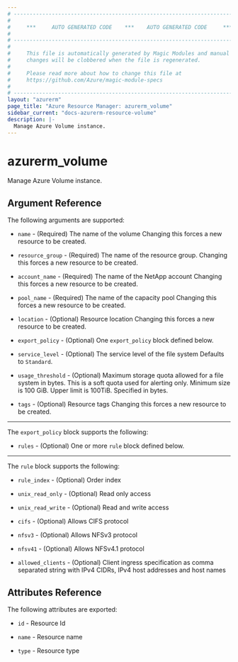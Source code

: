 ```yaml
---
# ----------------------------------------------------------------------------
#
#     ***     AUTO GENERATED CODE    ***    AUTO GENERATED CODE     ***
#
# ----------------------------------------------------------------------------
#
#     This file is automatically generated by Magic Modules and manual
#     changes will be clobbered when the file is regenerated.
#
#     Please read more about how to change this file at
#     https://github.com/Azure/magic-module-specs
#
# ----------------------------------------------------------------------------
layout: "azurerm"
page_title: "Azure Resource Manager: azurerm_volume"
sidebar_current: "docs-azurerm-resource-volume"
description: |-
  Manage Azure Volume instance.
---
```


# azurerm_volume

Manage Azure Volume instance.


## Argument Reference

The following arguments are supported:

* `name` - (Required) The name of the volume Changing this forces a new resource to be created.

* `resource_group` - (Required) The name of the resource group. Changing this forces a new resource to be created.

* `account_name` - (Required) The name of the NetApp account Changing this forces a new resource to be created.

* `pool_name` - (Required) The name of the capacity pool Changing this forces a new resource to be created.

* `location` - (Optional) Resource location Changing this forces a new resource to be created.

* `export_policy` - (Optional) One `export_policy` block defined below.

* `service_level` - (Optional) The service level of the file system Defaults to `Standard`.

* `usage_threshold` - (Optional) Maximum storage quota allowed for a file system in bytes. This is a soft quota used for alerting only. Minimum size is 100 GiB. Upper limit is 100TiB. Specified in bytes.

* `tags` - (Optional) Resource tags Changing this forces a new resource to be created.

---

The `export_policy` block supports the following:

* `rules` - (Optional) One or more `rule` block defined below.


---

The `rule` block supports the following:

* `rule_index` - (Optional) Order index

* `unix_read_only` - (Optional) Read only access

* `unix_read_write` - (Optional) Read and write access

* `cifs` - (Optional) Allows CIFS protocol

* `nfsv3` - (Optional) Allows NFSv3 protocol

* `nfsv41` - (Optional) Allows NFSv4.1 protocol

* `allowed_clients` - (Optional) Client ingress specification as comma separated string with IPv4 CIDRs, IPv4 host addresses and host names

## Attributes Reference

The following attributes are exported:

* `id` - Resource Id

* `name` - Resource name

* `type` - Resource type

